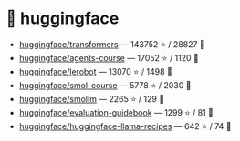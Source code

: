 # 👤 huggingface

- [huggingface/transformers](https://github.com/huggingface/transformers) — 143752 ⭐️ / 28827 🍴
- [huggingface/agents-course](https://github.com/huggingface/agents-course) — 17052 ⭐️ / 1120 🍴
- [huggingface/lerobot](https://github.com/huggingface/lerobot) — 13070 ⭐️ / 1498 🍴
- [huggingface/smol-course](https://github.com/huggingface/smol-course) — 5778 ⭐️ / 2030 🍴
- [huggingface/smollm](https://github.com/huggingface/smollm) — 2265 ⭐️ / 129 🍴
- [huggingface/evaluation-guidebook](https://github.com/huggingface/evaluation-guidebook) — 1299 ⭐️ / 81 🍴
- [huggingface/huggingface-llama-recipes](https://github.com/huggingface/huggingface-llama-recipes) — 642 ⭐️ / 74 🍴
